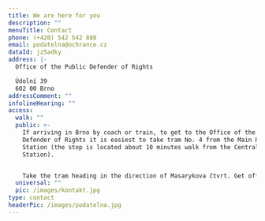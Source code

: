 ```yaml
---
title: We are here for you
description: ""
menuTitle: Contact
phone: (+420) 542 542 888
email: podatelna@ochrance.cz
dataId: jz5adky
address: |-
  Office of the Public Defender of Rights

  Údolní 39
  602 00 Brno
addressComment: ""
infolineHearing: ""
access:
  walk: ""
  public: >-
    If arriving in Brno by coach or train, to get to the Office of the Public
    Defender of Rights it is easiest to take tram No. 4 from the Main Railway
    Station (the stop is located about 10 minutes walk from the Central Coach
    Station).


    Take the tram heading in the direction of Masarykova čtvrt. Get off at Obilní trh (it takes about 10 minutes to get there). Follow the tram tracks and after 50 metres turn left to see the Office of the Public Defender of Rights.
  universal: ""
  pic: /images/kontakt.jpg
type: contact
headerPic: /images/podatelna.jpg
---
```

